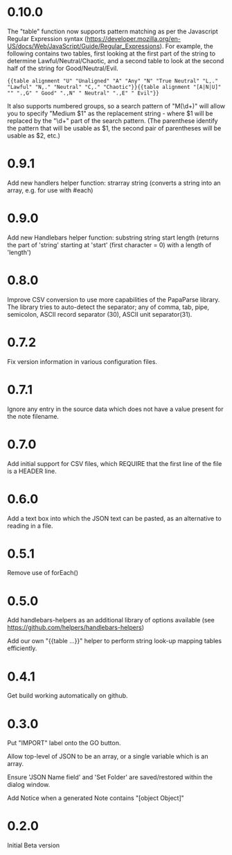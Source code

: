 # 0.10.0
The "table" function now supports pattern matching as per the Javascript Regular Expression syntax (https://developer.mozilla.org/en-US/docs/Web/JavaScript/Guide/Regular_Expressions).
For example, the following contains two tables, first looking at the first part of the string to determine Lawful/Neutral/Chaotic, and a second table to look at the second half of the string for Good/Neutral/Evil.
```
{{table alignment "U" "Unaligned" "A" "Any" "N" "True Neutral" "L,." "Lawful" "N,." "Neutral" "C,." "Chaotic"}}{{table alignment "[A|N|U]" "" ".,G" " Good" ".,N" " Neutral" ".,E" " Evil"}}
```
It also supports numbered groups, so a search pattern of "M(\d+)" will allow you to specify "Medium $1" as the replacement string - where $1 will be replaced by the "\d+" part of the search pattern. (The parenthese identify the pattern that will be usable as $1, the second pair of parentheses will be usable as $2, etc.)

# 0.9.1
Add new handlers helper function:  strarray string       (converts a string into an array, e.g. for use with #each)

# 0.9.0
Add new Handlebars helper function:   substring string start length   (returns the part of 'string' starting at 'start' (first character = 0) with a length of 'length')

# 0.8.0
Improve CSV conversion to use more capabilities of the PapaParse library.
The library tries to auto-detect the separator; any of comma, tab, pipe, semicolon, ASCII record separator (30), ASCII unit separator(31).

# 0.7.2
Fix version information in various configuration files.

# 0.7.1
Ignore any entry in the source data which does not have a value present for the note filename.

# 0.7.0
Add initial support for CSV files, which REQUIRE that the first line of the file is a HEADER line.

# 0.6.0
Add a text box into which the JSON text can be pasted, as an alternative to reading in a file.

# 0.5.1
Remove use of forEach()

# 0.5.0
Add handlebars-helpers as an additional library of options available (see https://github.com/helpers/handlebars-helpers)

Add our own "{{table ...}}" helper to perform string look-up mapping tables efficiently.

# 0.4.1
Get build working automatically on github.

# 0.3.0

Put "IMPORT" label onto the GO button.

Allow top-level of JSON to be an array, or a single variable which is an array.

Ensure 'JSON Name field' and 'Set Folder' are saved/restored within the dialog window.

Add Notice when a generated Note contains "[object Object]"

# 0.2.0

Initial Beta version